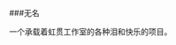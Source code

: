 ###无名

<div id="pagewrap" class='pagewrap' folder="hongguan" prefix="img">
  <div class='pageblock' id='fullscreen'>
    <div class='slider'>
      <div class='slide' id="img1"></div>
      <div class='slide' id="img2"></div>
    </div>
  </div>
</div>

一个承载着虹贯工作室的各种泪和快乐的项目。

